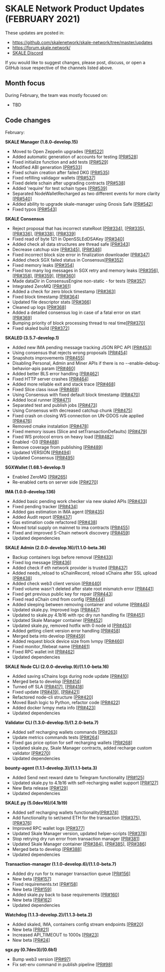 # SKALE Network Product Updates (FEBRUARY 2021)

These updates are posted in: 

-   <https://github.com/skalenetwork/skale-network/tree/master/updates>
-   <https://forum.skale.network/>
-   [SKALE Discord](https://discord.gg/vvUtWJB)

If you would like to suggest changes, please post, discuss, or open a GitHub issue respective of the channels listed above.

## Month focus

During February, the team was mostly focused on:


-   TBD

## Code changes

February:

**SKALE Manager (1.8.0-develop.15)**
-   Moved to Open Zeppelin upgrades [\[PR#522\]](https://github.com/skalenetwork/skale-manager/pull/522)
-   Added automatic generation of accounts for testing [\[PR#528\]](https://github.com/skalenetwork/skale-manager/pull/528)
-   Fixed initialize function and add tests [\[PR#529\]](https://github.com/skalenetwork/skale-manager/pull/529)
-   Modified ABI generation  [\[PR#533\]](https://github.com/skalenetwork/skale-manager/pull/533)
-   Fixed schain creation after failed DKG [\[PR#535\]](https://github.com/skalenetwork/skale-manager/pull/535)
-   Fixed refilling validagor wallets [\[PR#537\]](https://github.com/skalenetwork/skale-manager/pull/537)
-   Fixed delete schain after upgrading contracts [\[PR#538\]](https://github.com/skalenetwork/skale-manager/pull/538)
-   Added 'require' for test schain types [\[PR#539\]](https://github.com/skalenetwork/skale-manager/pull/539)
-   Separated NodeWalletRecharged as two different events for more clarity [\[PR#540\]](https://github.com/skalenetwork/skale-manager/pull/540)
-   Added ability to upgrade skale-manager using Gnosis Safe [\[PR#542\]](https://github.com/skalenetwork/skale-manager/pull/542)
-   Fixed typos [\[PR#543\]](https://github.com/skalenetwork/skale-manager/pull/543)

**SKALE Consensus**

-   Reject proposal that has incorrect stateRoot [\[PR#334\]](https://github.com/skalenetwork/skale-consensus/pull/334), [\[PR#335\]](https://github.com/skalenetwork/skale-consensus/pull/335), [\[PR#336\]](https://github.com/skalenetwork/skale-consensus/pull/336), [\[PR#338\]](https://github.com/skalenetwork/skale-consensus/pull/338), [\[PR#339\]](https://github.com/skalenetwork/skale-consensus/pull/339)
-   Fixed read of byte 121 in OpenSSLEdDSAKey [\[PR#340\]](https://github.com/skalenetwork/skale-consensus/pull/340)
-   Added check all data structures are thread safe [\[PR#343\]](https://github.com/skalenetwork/skale-consensus/pull/343)
-   Decrease catchup size [\[PR#345\]](https://github.com/skalenetwork/skale-consensus/pull/345), [\[PR#346\]](https://github.com/skalenetwork/skale-consensus/pull/346)
-   Fixed incorrect block size error in finalization downloader [\[PR#347\]](https://github.com/skalenetwork/skale-consensus/pull/347)
-   Added check SGX failed status in Consensus[\[PR#352\]](https://github.com/skalenetwork/skale-consensus/pull/352)
-   Fixed memory leaks [\[PR#354\]](https://github.com/skalenetwork/skale-consensus/pull/354)
-   Fixed too many log messages in SGX retry and memory leaks [\[PR#356\]](https://github.com/skalenetwork/skale-consensus/pull/356), [\[PR#358\]](https://github.com/skalenetwork/skale-consensus/pull/358), [\[PR#359\]](https://github.com/skalenetwork/skale-consensus/pull/359), [\[PR#360\]](https://github.com/skalenetwork/skale-consensus/pull/360)
-   Made dataDir in ConsensusEngine non-static - for tests [\[PR#357\]](https://github.com/skalenetwork/skale-consensus/pull/357)
-   Integrated ZeroMQ [\[PR#361\]](https://github.com/skalenetwork/skale-consensus/pull/361)
-   Added a check for zero block timestamp [\[PR#363\]](https://github.com/skalenetwork/skale-consensus/pull/363)
-   Fixed block timestamp [\[PR#364\]](https://github.com/skalenetwork/skale-consensus/pull/364)
-   Updated file descriptor stats  [\[PR#366\]](https://github.com/skalenetwork/skale-consensus/pull/366)
-   Cleaned up logs [\[PR#368\]](https://github.com/skalenetwork/skale-consensus/pull/368)
-   Added a detailed consensus log in case of a fatal error on start [\[PR#369\]](https://github.com/skalenetwork/skale-consensus/pull/369)
-   Bumping priority of block processing thread to real time[\[PR#370\]](https://github.com/skalenetwork/skale-consensus/pull/370)
-   Fixed skaled build [\[PR#372\]](https://github.com/skalenetwork/skale-consensus/pull/372)

**SKALED (3.5.7-develop.1)**

-   Added new IMA pending message tracking JSON RPC API [\[PR#453\]](https://github.com/skalenetwork/skaled/pull/453)
-   Using consensus that rejects wrong proposals [\[PR#454\]](https://github.com/skalenetwork/skaled/pull/454)
-   Snapshots improvements [\[PR#455\]](https://github.com/skalenetwork/skaled/pull/455)
-   Disabling Personal, Admin and Miner APIs if there is no --enable-debug-behavior-apis param [\[PR#460\]](https://github.com/skalenetwork/skaled/pull/460)
-   Added better BLS error handling [\[PR#462\]](https://github.com/skalenetwork/skaled/pull/462)
-   Fixed HTTP server crashes [\[PR#464\]](https://github.com/skalenetwork/skaled/pull/464)
-   Added more reliable exit and stack trace  [\[PR#468\]](https://github.com/skalenetwork/skaled/pull/468)
-   Fixed Slice class issue [\[PR#469\]](https://github.com/skalenetwork/skaled/pull/469)
-   Using Consensus with fixed default block timestamp [\[PR#470\]](https://github.com/skalenetwork/skaled/pull/470)
-   Added local runner [\[PR#471\]](https://github.com/skalenetwork/skaled/pull/471)
-   Separated test and publish jobs [\[PR#473\]](https://github.com/skalenetwork/skaled/pull/473)
-   Using Consensus with decreased catchup chunk [\[PR#475\]](https://github.com/skalenetwork/skaled/pull/475)
-   Fixed crash on closing WS connection on UN-DDOS rule applied [\[PR#476\]](https://github.com/skalenetwork/skaled/pull/476)
-   Removed cmake instalation [\[PR#478\]](https://github.com/skalenetwork/skaled/pull/478)
-   Fixed memory issues (Slice and setTransactionDefaults) [\[PR#479\]](https://github.com/skalenetwork/skaled/pull/479)
-   Fixed WS protocol errors on heavy load [\[PR#482\]](https://github.com/skalenetwork/skaled/pull/482)
-   Enabled -O3 [\[PR#488\]](https://github.com/skalenetwork/skaled/pull/488)
-   Remove coverage from publishing [\[PR#489\]](https://github.com/skalenetwork/skaled/pull/489)
-   Updated VERSION [\[PR#494\]](https://github.com/skalenetwork/skaled/pull/494)
-   Updated Consensus [\[PR#495\]](https://github.com/skalenetwork/skaled/pull/495)

**SGXWallet (1.68.1-develop.1)**

-   Enabled ZeroMQ [\[PR#265\]](https://github.com/skalenetwork/SGXWallet/pull/265)
-   Re-enabled certs on server side [\[PR#270\]](https://github.com/skalenetwork/SGXWallet/pull/270)

**IMA (1.0.0-develop.136)**

-   Added basic pending work checker via new skaled APIs [\[PR#433\]](https://github.com/skalenetwork/ima/pull/433)
-   Fixed pending tracker [\[PR#434\]](https://github.com/skalenetwork/ima/pull/434)
-   Added gas estimation in IMA agent [\[PR#435\]](https://github.com/skalenetwork/ima/pull/435)
-   Added Audit report [\[PR#437\]](https://github.com/skalenetwork/ima/pull/437)
-   Gas estimation code refactored [\[PR#438\]](https://github.com/skalenetwork/ima/pull/438)
-   Moved total supply on mainnet to ima contracts [\[PR#455\]](https://github.com/skalenetwork/ima/pull/455)
-   Fixed and improved S-Chain network discovery  [\[PR#459\]](https://github.com/skalenetwork/ima/pull/459)
-   Updated dependencies

**SKALE Admin (2.0.0-develop.16)/(1.1.0-beta.36)**

-   Backup containers logs before removal [\[PR#433\]](https://github.com/skalenetwork/skale-admin/pull/433)
-   Fixed log message [\[PR#436\]](https://github.com/skalenetwork/skale-admin/pull/436)
-   Added check if eth network provider is trusted [\[PR#437\]](https://github.com/skalenetwork/skale-admin/pull/437)
-   Added needs_reload to sChainRecord, reload sChains after SSL upload [\[PR#438\]](https://github.com/skalenetwork/skale-admin/pull/438)
-   Added check web3 client version [\[PR#440\]](https://github.com/skalenetwork/skale-admin/pull/440)
-   Fixed volume wasn't deleted after state root mismatch error [\[PR#441\]](https://github.com/skalenetwork/skale-admin/pull/441)
-   Fixed get previous public key for repair [\[PR#443\]](https://github.com/skalenetwork/skale-admin/pull/443)
-   Fixed read sChain cmd from config [\[PR#444\]](https://github.com/skalenetwork/skale-admin/pull/444)
-   Added sleeping between removing container and volume [\[PR#445\]](https://github.com/skalenetwork/skale-admin/pull/445)
-   Updated skale.py. Improved logs [\[PR#447\]](https://github.com/skalenetwork/skale-admin/pull/447)
-   Updated to skale.py 4.1b16 with rpc dry run handling fix [\[PR#451\]](https://github.com/skalenetwork/skale-admin/pull/451)
-   Updated Skale Manager container [\[PR#452\]](https://github.com/skalenetwork/skale-admin/pull/452)
-   Updated skale.py, removed hotfix with 0 node id [\[PR#453\]](https://github.com/skalenetwork/skale-admin/pull/453)
-   Added getting client version error handling [\[PR#458\]](https://github.com/skalenetwork/skale-admin/pull/458)
-   Merged beta into develop [\[PR#459\]](https://github.com/skalenetwork/skale-admin/pull/459)
-   Added request block device size from lvmpy [\[PR#460\]](https://github.com/skalenetwork/skale-admin/pull/460)
-   Fixed monitor_filebeat name [\[PR#461\]](https://github.com/skalenetwork/skale-admin/pull/461)
-   Fixed RPC wallet init [\[PR#462\]](https://github.com/skalenetwork/skale-admin/pull/462)
-   Updated dependencies

**SKALE Node CLI (2.0.0-develop.9)/(1.1.0-beta.16)**

-   Added saving sChains logs during node update [\[PR#410\]](https://github.com/skalenetwork/skale-node-cli/pull/410)
-   Merged beta to develop [\[PR#414\]](https://github.com/skalenetwork/skale-node-cli/pull/414)
-   Turned off SLA [\[PR#417\]](https://github.com/skalenetwork/skale-node-cli/pull/417), [\[PR#418\]](https://github.com/skalenetwork/skale-node-cli/pull/418)
-   Fixed update [\[PR#419\]](https://github.com/skalenetwork/skale-node-cli/pull/419), [\[PR#421\]](https://github.com/skalenetwork/skale-node-cli/pull/421)
-   Refactored node-cli structure [\[PR#420\]](https://github.com/skalenetwork/skale-node-cli/pull/420)
-   Moved Bash logic to Python, refactor code [\[PR#422\]](https://github.com/skalenetwork/skale-node-cli/pull/422)
-   Added docker lvmpy meta info [\[PR#423\]](https://github.com/skalenetwork/skale-node-cli/pull/423)
-   Updated dependencies

**Validator CLI (1.3.0-develop.1)/(1.2.0-beta.7)**

-   Added self recharging wallets commands [\[PR#263\]](https://github.com/skalenetwork/validator-cli/pull/263)
-   Update metrics commands tests [\[PR#264\]](https://github.com/skalenetwork/validator-cli/pull/264)
-   Fixed gas price option for self recharging wallets [\[PR#268\]](https://github.com/skalenetwork/validator-cli/pull/268)
-   Updated skale.py, Skale Manager contracts, added recharge custom validator [\[PR#270\]](https://github.com/skalenetwork/validator-cli/pull/270)
-   Updated dependencies

**bounty-agent (1.1.1-develop.3)/(1.1.1-beta.3)**

-   Added Send next reward date to Telegram functionality [\[PR#125\]](https://github.com/skalenetwork/bounty-agent/pull/125)
-   Updated skale.py to 4.1b16 with self-recharging wallet support [\[PR#127\]](https://github.com/skalenetwork/bounty-agent/pull/127)
-   New Beta release [\[PR#129\]](https://github.com/skalenetwork/bounty-agent/pull/129)
-   Updated dependencies

**SKALE.py (5.0dev16)/(4.1b19)**

-   Added self recharging wallets functionality[\[PR#374\]](https://github.com/skalenetwork/skale.py/pull/374)
-   Add functionality to set/send ETH for the transaction [\[PR#375\]](https://github.com/skalenetwork/skale.py/pull/375), [\[PR#376\]](https://github.com/skalenetwork/skale.py/pull/376)
-   Improved RPC wallet logs  [\[PR#377\]](https://github.com/skalenetwork/skale.py/pull/377)
-   Updated Skale Manager version, updated helper-scripts  [\[PR#378\]](https://github.com/skalenetwork/skale.py/pull/378)
-   Stop retrying dry run error from transaction manager  [\[PR#381\]](https://github.com/skalenetwork/skale.py/pull/381)
-   Updated Skale Manager container [\[PR#384\]](https://github.com/skalenetwork/skale.py/pull/384), [\[PR#385\]](https://github.com/skalenetwork/skale.py/pull/385), [\[PR#386\]](https://github.com/skalenetwork/skale.py/pull/386)
-   Merged beta to develop [\[PR#388\]](https://github.com/skalenetwork/skale.py/pull/388)
-   Updated dependencies

**Transaction-manager (1.1.0-develop.6)/(1.1.0-beta.7)**

-   Added dry run for tx manager transaction queue [\[PR#156\]](https://github.com/skalenetwork/transaction-manager/pull/156)
-   New beta [\[PR#157\]](https://github.com/skalenetwork/transaction-manager/pull/157)
-   Fixed requirements.txt [\[PR#158\]](https://github.com/skalenetwork/transaction-manager/pull/158)
-   New beta [\[PR#159\]](https://github.com/skalenetwork/transaction-manager/pull/159)
-   Added skale.py back to base requirements [\[PR#160\]](https://github.com/skalenetwork/transaction-manager/pull/160)
-   New beta  [\[PR#162\]](https://github.com/skalenetwork/transaction-manager/pull/162)
-   Updated dependencies

**Watchdog (1.1.3-develop.2)/(1.1.3-beta.2)**

-   Added skaled, IMA, containers config stream endpoints [\[PR#20\]](https://github.com/skalenetwork/skale-watchdog/pull/20)
-   New beta [\[PR#21\]](https://github.com/skalenetwork/skale-watchdog/pull/21)
-    Increased API_TIMEOUT to 1000s [\[PR#23\]](https://github.com/skalenetwork/skale-watchdog/pull/23)
-   New beta [\[PR#24\]](https://github.com/skalenetwork/skale-watchdog/pull/24)

**sgx.py (0.7dev3)/(0.6b1)**

-   Bump web3 version  [\[PR#97\]](https://github.com/skalenetwork/sgx.py/pull/97)
-   Fix set-env command in publish pipeline  [\[PR#98\]](https://github.com/skalenetwork/sgx.py/pull/98)
